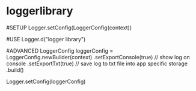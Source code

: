 # loggerlibrary

#SETUP
Logger.setConfig(LoggerConfig(context))

#USE
Logger.d("logger library")

#ADVANCED
LoggerConfig loggerConfig = LoggerConfig.newBuilder(context)
  .setExportConsole(true)  // show log on console
  .setExportTxt(true)      // save log to txt file into app specific storage
  .build()
  
 Logger.setConfig(loggerConfig)
